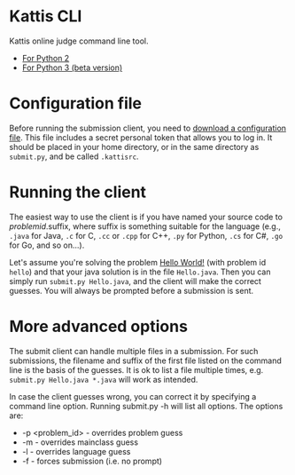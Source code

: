 # Kattis CLI
Kattis online judge command line tool.

* [For Python 2](https://github.com/Kattis/kattis-cli/blob/master/submit.py)
* [For Python 3 (beta version)](https://github.com/Kattis/kattis-cli/blob/master/submit3.py)

# Configuration file

Before running the submission client, you need to [download a configuration file](https://open.kattis.com/download/kattisrc). This file includes a secret personal token that allows you to log in. It should be placed in your home directory, or in the same directory as `submit.py`, and be called `.kattisrc`. 

# Running the client

The easiest way to use the client is if you have named your source code to *problemid*.suffix, where suffix is something suitable for the language (e.g., `.java` for Java, `.c` for C, `.cc` or `.cpp` for C++, `.py` for Python, `.cs` for C#, `.go` for Go, and so on...). 

Let's assume you're solving the problem [Hello World!](https://open.kattis.com/problems/hello) (with problem id `hello`) and that your java solution is in the file `Hello.java`. Then you can simply run `submit.py Hello.java`, and the client will make the correct guesses. You will always be prompted before a submission is sent.

# More advanced options

The submit client can handle multiple files in a submission. For such submissions, the filename and suffix of the first file listed on the command line is the basis of the guesses. It is ok to list a file multiple times, e.g. `submit.py Hello.java *.java` will work as intended.

In case the client guesses wrong, you can correct it by specifying a command line option. Running submit.py -h will list all options. The options are:

* -p <problem_id> - overrides problem guess
* -m <mainclass> - overrides mainclass guess
* -l <language> - overrides language guess
* -f - forces submission (i.e. no prompt)
